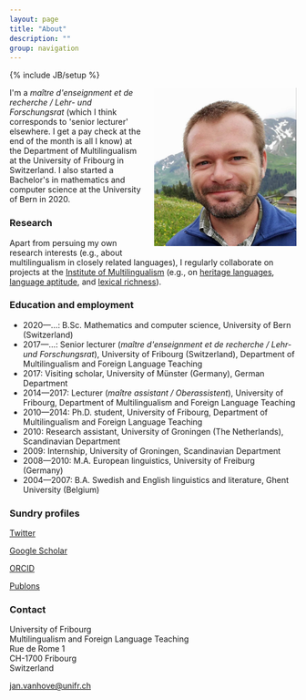 ```yaml
---
layout: page
title: "About"
description: ""
group: navigation
---
```

{% include JB/setup %}

<p><img style="float: right; margin: 0px 0px 15px 15px; max-width: 250px; height: auto;" src="/figs/jan_kop.jpg" alt="" title="Photo"/>
I'm a <i>maître d'enseignment et de recherche / Lehr- und Forschungsrat</i> (which I think corresponds to 'senior lecturer' elsewhere. I get a pay check at the end of the month is all I know) at the Department of Multilingualism at the University of Fribourg in Switzerland. I also started a Bachelor's in mathematics and computer science at the University of Bern in 2020.</p>

<h3>Research</h3>
<p>Apart from persuing my own research interests (e.g., about multilingualism in closely related languages), 
I regularly collaborate on projects at the <a href = "http://www.institut-mehrsprachigkeit.ch/en/">Institute of Multilingualism</a>
(e.g., on 
<a href="http://www.institut-mehrsprachigkeit.ch/en/content/language-origin-and-language-school">heritage languages</a>, 
<a href="http://www.institut-mehrsprachigkeit.ch/en/content/language-aptitude-why-and-how-assess-it">language aptitude</a>, and 
<a href="http://www.institut-mehrsprachigkeit.ch/en/content/written-productions-children-immigration-background">lexical richness</a>).</p>

<h3>Education and employment</h3>
<ul>
	<li>2020&mdash;&hellip;: B.Sc. Mathematics and computer science, University of Bern (Switzerland)</li>
	<li>2017&mdash;&hellip;: Senior lecturer (<i>maître d'enseignment et de recherche / Lehr- und Forschungsrat</i>), University of Fribourg (Switzerland), Department of Multilingualism and Foreign Language Teaching</li>
	<li>2017: Visiting scholar, University of Münster (Germany), German Department</li>
	<li>2014&mdash;2017: Lecturer (<i>maître assistant / Oberassistent</i>), University of Fribourg, Department of Multilingualism and Foreign Language Teaching</li>
	<li>2010&mdash;2014: Ph.D. student, University of Fribourg, Department of Multilingualism and Foreign Language Teaching</li>
	<li>2010: Research assistant, University of Groningen (The Netherlands), Scandinavian Department</li>
	<li>2009: Internship, University of Groningen, Scandinavian Department</li>
	<li>2008&mdash;2010: M.A. European linguistics, University of Freiburg (Germany)</li>
	<li>2004&mdash;2007: B.A. Swedish and English linguistics and literature, Ghent University (Belgium)</li>
</ul>

<!--<p>I studied English and Swedish literature and linguistics at Ghent University (B.A., 2007) and got my Master's in European linguistics at the University of Freiburg in Germany (2010). 
I then briefly worked at the Department of Scandinavian Studies in Groningen (project <a href="http://www.let.rug.nl/gooskens/project/">Mutual intelligibility of closely related languages</a>) 
before finally coming to Fribourg to do my <a href="http://ethesis.unifr.ch/theses/downloads.php?file=VanhoveJ.pdf">PhD</a> (2014).</p>-->


<h3>Sundry profiles</h3>

<p><a href="https://twitter.com/janhove">Twitter</a></p>

<p><a href ="https://scholar.google.com/citations?user=xZ5id3sAAAAJ">Google Scholar</a></p>

<p><a href="https://orcid.org/0000-0002-4607-4836">ORCID</a></p>

<p><a href="https://publons.com/researcher/J-1146-2019/">Publons</a></p>

<h3>Contact</h3>

University of Fribourg  
Multilingualism and Foreign Language Teaching  
Rue de Rome 1  
CH-1700 Fribourg  
Switzerland

[jan.vanhove@unifr.ch](mailto:jan.vanhove@unifr.ch)
